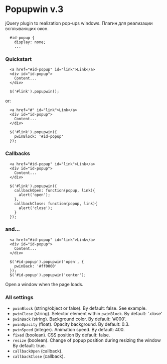# Popupwin v.3

jQuery plugin to realization pop-ups windows.
Плагин для реализации всплывающих окон.

~~~~{.css}
  #id-popup {
    display: none;
    ...
~~~~

### Quickstart

~~~~{.html}
  <a href="#id-popup" id="link">Link</a>
  <div id="id-popup">
    Content...
  </div>
~~~~
~~~~{.js}
  $('#link').popupwin();
~~~~

or:
~~~~{.html}
  <a href="#" id="link">Link</a>
  <div id="id-popup">
    Content...
  </div>
~~~~
~~~~{.js}
  $('#link').popupwin({
    pwinBlock: '#id-popup'
  });
~~~~

### Callbacks

~~~~{.html}
  <a href="#id-popup" id="link">Link</a>
  <div id="id-popup">
    Content...
  </div>
~~~~
~~~~{.js}
  $('#link').popupwin({
    callbackOpen: function(popup, link){
      alert('open');
    },
    callbackClose: function(popup, link){
      alert('close');
    }
  });
~~~~

### and...

~~~~{.html}
  <a href="#id-popup" id="link">Link</a>
  <div id="id-popup">
    Content...
  </div>
~~~~
~~~~{.js}
  $('#id-popup').popupwin('open', {
    pwinBack: '#ff0000'
  });
  $('#id-popup').popupwin('center');
~~~~
Open a window when the page loads.

### All settings
* `pwinBlock` (string/object or false).
By default: false. See example.
* `pwinClose` (string).
Selector element within `pwinBlock`. 
By default: '.close'
* `pwinBack` (string).
Background color.
By default: '#000'.
* `pwinOpacity` (float).
Opacity background.
By default: 0.3.
* `pwinSpeed` (integer).
Animation speed.
By default: 400.
* `fixed` (boolean).
CSS position
By default: false.
* `resize` (boolean).
Change of popup position during resizing the window
By default: true.
* `callbackOpen` (callback).
* `callbackClose` (callback).